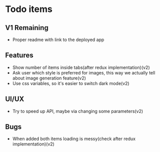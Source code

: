 # Todo items

## V1 Remaining
* Proper readme with link to the deployed app

## Features
* Show number of items inside tabs(after redux implementation)(v2)
* Ask user which style is preferred for images, this way we actually tell about image generation feature(v2)
* Use css variables, so it's easier to switch dark mode(v2)

## UI/UX
* Try to speed up API, maybe via changing some parameters(v2)

## Bugs
* When added both items loading is messy(check after redux implementation)(v2)